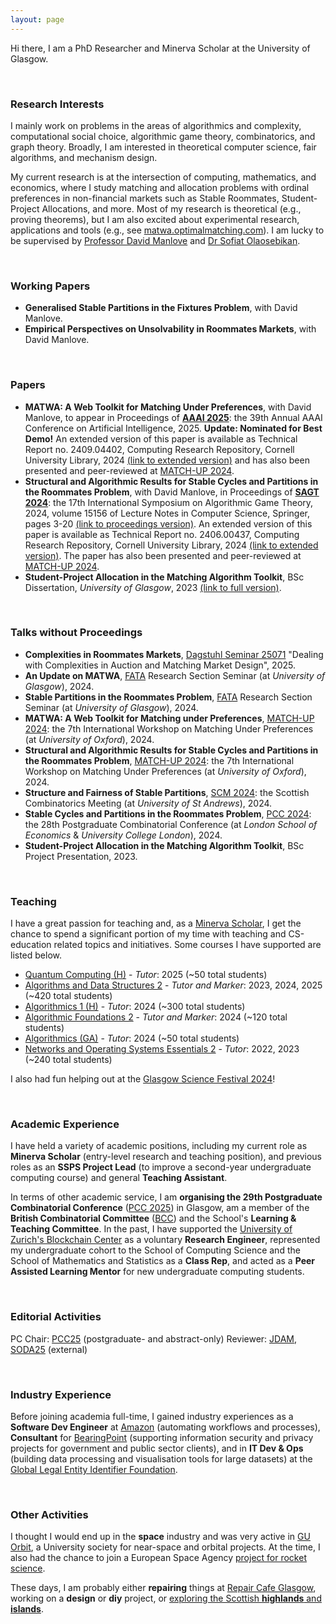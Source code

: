 ```yaml
--- 
layout: page
--- 
```


Hi there, I am a PhD Researcher and Minerva Scholar at the University of Glasgow.

<p>&nbsp;</p>

### Research Interests
I mainly work on problems in the areas of algorithmics and complexity, computational social choice, algorithmic game theory, combinatorics, and graph theory. Broadly, I am interested in theoretical computer science, fair algorithms, and mechanism design.

My current research is at the intersection of computing, mathematics, and economics, where I study matching and allocation problems with ordinal preferences in non-financial markets such as Stable Roommates, Student-Project Allocations, and more. Most of my research is theoretical (e.g., proving theorems), but I am also excited about experimental research, applications and tools (e.g., see [matwa.optimalmatching.com](https://matwa.optimalmatching.com/)). I am lucky to be supervised by [Professor David Manlove](https://www.dcs.gla.ac.uk/~davidm/) and [Dr Sofiat Olaosebikan](https://www.dcs.gla.ac.uk/~sofiat/).

<p>&nbsp;</p>


### Working Papers

- **Generalised Stable Partitions in the Fixtures Problem**, with David Manlove.
- **Empirical Perspectives on Unsolvability in Roommates Markets**, with David Manlove.

<p>&nbsp;</p>


### Papers
- **MATWA: A Web Toolkit for Matching Under Preferences**, with David Manlove, to appear in Proceedings of [**AAAI 2025**](https://aaai.org/conference/aaai/aaai-25/): the 39th Annual AAAI Conference on Artificial Intelligence, 2025. **Update: Nominated for Best Demo!** An extended version of this paper is available as Technical Report no. 2409.04402, Computing Research Repository, Cornell University Library, 2024 [(link to extended version)](https://arxiv.org/abs/2409.04402) and has also been presented and peer-reviewed at [MATCH-UP 2024](https://www.dcs.gla.ac.uk/research/algorithms/MATCHUP2024/).
- **Structural and Algorithmic Results for Stable Cycles and Partitions in the Roommates Problem**, with David Manlove, in Proceedings of [**SAGT 2024**](https://www.cwi.nl/en/groups/networks-and-optimization/events/sagt-2024/): the 17th International Symposium on Algorithmic Game Theory, 2024, volume 15156 of Lecture Notes in Computer Science, Springer, pages 3-20 [(link to proceedings version)](https://doi.org/10.1007/978-3-031-71033-9_1). An extended version of this paper is available as Technical Report no. 2406.00437, Computing Research Repository, Cornell University Library, 2024 [(link to extended version)](https://arxiv.org/abs/2406.00437). The paper has also been presented and peer-reviewed at [MATCH-UP 2024](https://www.dcs.gla.ac.uk/research/algorithms/MATCHUP2024/).
- **Student-Project Allocation in the Matching Algorithm Toolkit**, BSc Dissertation, _University of Glasgow_, 2023 [(link to full version)](/files/level4project.pdf).

<p>&nbsp;</p>


### Talks without Proceedings
- **Complexities in Roommates Markets**, [Dagstuhl Seminar 25071]([https://www.gla.ac.uk/schools/computing/research/researchsections/fata-section/](https://www.dagstuhl.de/en/seminars/seminar-calendar/seminar-details/25071)) "Dealing with Complexities in Auction and Matching Market Design", 2025.
- **An Update on MATWA**, [FATA](https://www.gla.ac.uk/schools/computing/research/researchsections/fata-section/) Research Section Seminar (at _University of Glasgow_), 2024.
- **Stable Partitions in the Roommates Problem**, [FATA](https://www.gla.ac.uk/schools/computing/research/researchsections/fata-section/) Research Section Seminar (at _University of Glasgow_), 2024.
- **MATWA: A Web Toolkit for Matching under Preferences**, [MATCH-UP 2024](https://www.dcs.gla.ac.uk/research/algorithms/MATCHUP2024/): the 7th International Workshop on Matching Under Preferences (at _University of Oxford_), 2024.
- **Structural and Algorithmic Results for Stable Cycles and Partitions in the Roommates Problem**, [MATCH-UP 2024](https://www.dcs.gla.ac.uk/research/algorithms/MATCHUP2024/): the 7th International Workshop on Matching Under Preferences (at _University of Oxford_), 2024. 
- **Structure and Fairness of Stable Partitions**, [SCM 2024](https://sites.cs.st-andrews.ac.uk/scm2024/): the Scottish Combinatorics Meeting (at _University of St Andrews_), 2024.
- **Stable Cycles and Partitions in the Roommates Problem**, [PCC 2024](https://sites.google.com/view/pcc-2024/home): the 28th Postgraduate Combinatorial Conference (at _London School of Economics_ & _University College London_), 2024.
- **Student-Project Allocation in the Matching Algorithm Toolkit**, BSc Project Presentation, 2023.

<p>&nbsp;</p>


### Teaching
I have a great passion for teaching and, as a [Minerva Scholar](https://www.gla.ac.uk/schools/computing/postgraduateresearch/prospectivestudents/minervascholarships/), I get the chance to spend a significant portion of my time with teaching and CS-education related topics and initiatives. Some courses I have supported are listed below.

- [Quantum Computing (H)](https://www.gla.ac.uk/coursecatalogue/course/?code=COMPSCI4105) - _Tutor_: 2025 (~50 total students)
- [Algorithms and Data Structures 2](https://www.gla.ac.uk/coursecatalogue/course/?code=COMPSCI2007) - _Tutor and Marker_: 2023, 2024, 2025 (~420 total students)
- [Algorithmics 1 (H)](https://www.gla.ac.uk/coursecatalogue/course/?code=COMPSCI4009) - _Tutor_: 2024 (~300 total students)
- [Algorithmic Foundations 2](https://www.gla.ac.uk/coursecatalogue/course/?code=COMPSCI2003) - _Tutor and Marker_: 2024 (~120 total students)
- [Algorithmics (GA)](https://www.gla.ac.uk/coursecatalogue/course/?code=COMPSCI2026) - _Tutor_: 2024 (~50 total students)
- [Networks and Operating Systems Essentials 2](https://www.gla.ac.uk/coursecatalogue/course/?code=COMPSCI2024) - _Tutor_: 2022, 2023 (~240 total students)

I also had fun helping out at the [Glasgow Science Festival 2024](https://www.gla.ac.uk/events/sciencefestival/)!

<p>&nbsp;</p>


### Academic Experience
I have held a variety of academic positions, including my current role as **Minerva Scholar** (entry-level research and teaching position), and previous roles as an **SSPS Project Lead** (to improve a second-year undergraduate computing course) and general **Teaching Assistant**.

In terms of other academic service, I am **organising the 29th Postgraduate Combinatorial Conference** ([PCC 2025](https://sites.google.com/view/pcc2025/home)) in Glasgow, am a member of the **British Combinatorial Committee** ([BCC](https://www.britishcombinatorics.org.uk/)) and the School's **Learning & Teaching Committee**. In the past, I have supported the [University of Zurich's Blockchain Center](https://www.blockchain.uzh.ch/) as a voluntary **Research Engineer**, represented my undergraduate cohort to the School of Computing Science and the School of Mathematics and Statistics as a **Class Rep**, and acted as a **Peer Assisted Learning Mentor** for new undergraduate computing students.

<p>&nbsp;</p>


### Editorial Activities
PC Chair: [PCC25](https://sites.google.com/view/pcc2025/home) (postgraduate- and abstract-only)
Reviewer: [JDAM](https://www.sciencedirect.com/journal/discrete-applied-mathematics), [SODA25](https://www.siam.org/conferences-events/siam-conferences/soda25/) (external)

<p>&nbsp;</p>


### Industry Experience
Before joining academia full-time, I gained industry experiences as a **Software Dev Engineer** at [Amazon](https://www.amazon.co.uk/gp/video/livetv) (automating workflows and processes), **Consultant** for [BearingPoint](https://www.bearingpoint.com/en-gb/) (supporting information security and privacy projects for government and public sector clients), and in **IT Dev & Ops** (building data processing and visualisation tools for large datasets) at the [Global Legal Entity Identifier Foundation](https://www.gleif.org/en). 

<p>&nbsp;</p>


### Other Activities
I thought I would end up in the **space** industry and was very active in [GU Orbit](https://uk.linkedin.com/company/gu-orbit), a University society for near-space and orbital projects. At the time, I also had the chance to join a European Space Agency [project for rocket science](https://www.esa.int/Education/Fly_A_Rocket). 

These days, I am probably either **repairing** things at [Repair Cafe Glasgow](https://repaircafeglasgow.org/), working on a **design** or **diy** project, or [exploring the Scottish **highlands** and **islands**](scotland).
